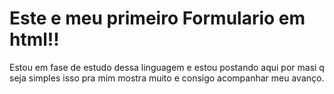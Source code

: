 # Este e meu primeiro Formulario em html!!
Estou em fase de estudo dessa linguagem e estou postando aqui por masi q seja simples isso pra mim mostra muito e consigo acompanhar meu avanço.
